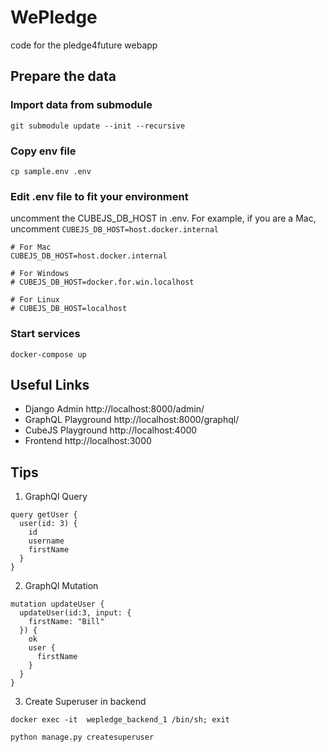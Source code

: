 # WePledge
code for the pledge4future webapp


## Prepare the data

### Import data from submodule  
```
git submodule update --init --recursive
```

### Copy env file
```
cp sample.env .env
```

### Edit .env file to fit your environment
uncomment the CUBEJS_DB_HOST in .env. For example, if you are a Mac, uncomment `CUBEJS_DB_HOST=host.docker.internal`

```
# For Mac
CUBEJS_DB_HOST=host.docker.internal

# For Windows
# CUBEJS_DB_HOST=docker.for.win.localhost

# For Linux
# CUBEJS_DB_HOST=localhost
```


### Start services
```
docker-compose up
```


## Useful Links
- Django Admin http://localhost:8000/admin/
- GraphQL Playground http://localhost:8000/graphql/
- CubeJS Playground http://localhost:4000
- Frontend http://localhost:3000


## Tips

1. GraphQl Query
```
query getUser {
  user(id: 3) {
    id
    username
    firstName
  }
}
```

2. GraphQl Mutation
```
mutation updateUser {
  updateUser(id:3, input: {
    firstName: "Bill"
  }) {
    ok
    user {
      firstName
    }
  }
}
```

3. Create Superuser in backend

```
docker exec -it  wepledge_backend_1 /bin/sh; exit
```

```
python manage.py createsuperuser
```
